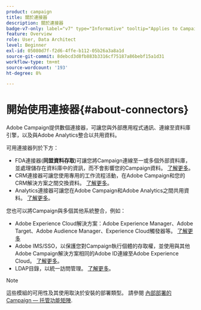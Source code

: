 ```yaml
---
product: campaign
title: 關於連接器
description: 關於連接器
badge-v7-only: label="v7" type="Informative" tooltip="Applies to Campaign Classic v7 only"
feature: Overview
role: User, Data Architect
level: Beginner
exl-id: 05080d7f-f2d6-4ffe-b112-05b26a3a8a1d
source-git-commit: 8debcd3d8fb883b3316cf75187a86bebf15a1d31
workflow-type: tm+mt
source-wordcount: '193'
ht-degree: 8%

---
```


# 開始使用連接器{#about-connectors}



Adobe Campaign提供數個連接器，可讓您與外部應用程式通訊、連線至資料庫引擎，以及與Adobe Analytics整合以共用資料。

可用連接器列於下方：

* FDA連接器(**同盟資料存取**)可讓您將Campaign連線至一或多個外部資料庫，並處理儲存在資料庫中的資訊，而不會影響您的Campaign資料。 [了解更多](../../installation/using/about-fda.md)。
* CRM連接器可讓您使用專用的工作流程活動，在Adobe Campaign和您的CRM解決方案之間交換資料。 [了解更多](../../platform/using/crm-connectors.md)。
* Analytics連接器可讓您在Adobe Campaign和Adobe Analytics之間共用資料。 [了解更多](../../platform/using/adobe-analytics-connector.md)。

您也可以將Campaign與多個其他系統整合，例如：

* Adobe Experience Cloud解決方案：Adobe Experience Manager、Adobe Target、Adobe Audience Manager、Experience Cloud觸發器等。 [了解更多](../../integrations/using/about-campaign-integrations.md)
* Adobe IMS/SSO，以保護您對Campaign執行個體的存取權，並使用與其他Adobe Campaign解決方案相同的Adobe ID連線至Adobe Experience Cloud。 [了解更多](../../integrations/using/about-adobe-id.md)。
* LDAP目錄，以統一訪問管理。 [了解更多](../../installation/using/connecting-through-ldap.md)。

>[!NOTE]
>
>這些模組的可用性及其使用取決於安裝的部署類型。 請參閱 [內部部署的Campaign — 托管功能矩陣](../../installation/using/capability-matrix.md).
